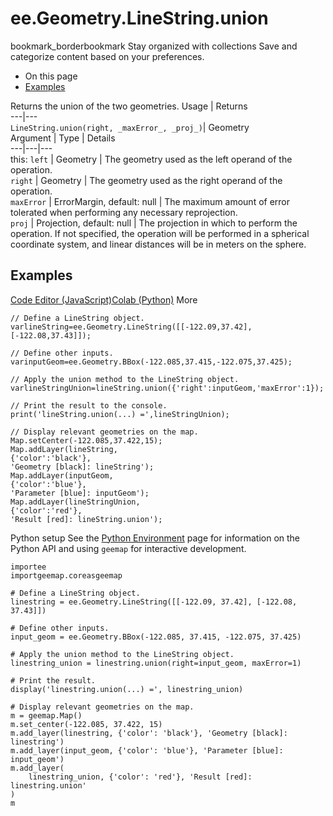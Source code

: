  
#  ee.Geometry.LineString.union
bookmark_borderbookmark Stay organized with collections  Save and categorize content based on your preferences.
  * On this page
  * [Examples](https://developers.google.com/earth-engine/apidocs/ee-geometry-linestring-union#examples)


Returns the union of the two geometries.
Usage | Returns  
---|---  
`LineString.union(right, _maxError_, _proj_)`|  Geometry  
Argument | Type | Details  
---|---|---  
this: `left` | Geometry | The geometry used as the left operand of the operation.  
`right` | Geometry | The geometry used as the right operand of the operation.  
`maxError` | ErrorMargin, default: null | The maximum amount of error tolerated when performing any necessary reprojection.  
`proj` | Projection, default: null | The projection in which to perform the operation. If not specified, the operation will be performed in a spherical coordinate system, and linear distances will be in meters on the sphere.  
## Examples
[Code Editor (JavaScript)](https://developers.google.com/earth-engine/apidocs/ee-geometry-linestring-union#code-editor-javascript-sample)[Colab (Python)](https://developers.google.com/earth-engine/apidocs/ee-geometry-linestring-union#colab-python-sample) More
```
// Define a LineString object.
varlineString=ee.Geometry.LineString([[-122.09,37.42],[-122.08,37.43]]);

// Define other inputs.
varinputGeom=ee.Geometry.BBox(-122.085,37.415,-122.075,37.425);

// Apply the union method to the LineString object.
varlineStringUnion=lineString.union({'right':inputGeom,'maxError':1});

// Print the result to the console.
print('lineString.union(...) =',lineStringUnion);

// Display relevant geometries on the map.
Map.setCenter(-122.085,37.422,15);
Map.addLayer(lineString,
{'color':'black'},
'Geometry [black]: lineString');
Map.addLayer(inputGeom,
{'color':'blue'},
'Parameter [blue]: inputGeom');
Map.addLayer(lineStringUnion,
{'color':'red'},
'Result [red]: lineString.union');
```
Python setup
See the [ Python Environment](https://developers.google.com/earth-engine/guides/python_install) page for information on the Python API and using `geemap` for interactive development.
```
importee
importgeemap.coreasgeemap
```
```
# Define a LineString object.
linestring = ee.Geometry.LineString([[-122.09, 37.42], [-122.08, 37.43]])

# Define other inputs.
input_geom = ee.Geometry.BBox(-122.085, 37.415, -122.075, 37.425)

# Apply the union method to the LineString object.
linestring_union = linestring.union(right=input_geom, maxError=1)

# Print the result.
display('linestring.union(...) =', linestring_union)

# Display relevant geometries on the map.
m = geemap.Map()
m.set_center(-122.085, 37.422, 15)
m.add_layer(linestring, {'color': 'black'}, 'Geometry [black]: linestring')
m.add_layer(input_geom, {'color': 'blue'}, 'Parameter [blue]: input_geom')
m.add_layer(
    linestring_union, {'color': 'red'}, 'Result [red]: linestring.union'
)
m
```

